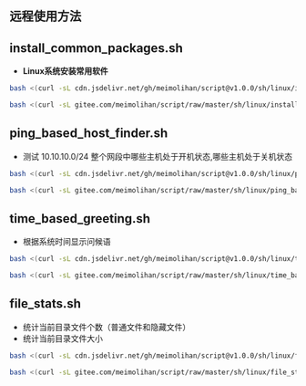## 远程使用方法

## install_common_packages.sh

- **Linux系统安装常用软件**

```bash
bash <(curl -sL cdn.jsdelivr.net/gh/meimolihan/script@v1.0.0/sh/linux/install_common_packages.sh)
```

```bash
bash <(curl -sL gitee.com/meimolihan/script/raw/master/sh/linux/install_common_packages.sh)
```



## ping_based_host_finder.sh

- 测试 10.10.10.0/24 整个网段中哪些主机处于开机状态,哪些主机处于关机状态

```bash
bash <(curl -sL cdn.jsdelivr.net/gh/meimolihan/script@v1.0.0/sh/linux/ping_based_host_finder.sh)
```

```bash
bash <(curl -sL gitee.com/meimolihan/script/raw/master/sh/linux/ping_based_host_finder.sh)
```



## time_based_greeting.sh

- 根据系统时间显示问候语

```bash
bash <(curl -sL cdn.jsdelivr.net/gh/meimolihan/script@v1.0.0/sh/linux/time_based_greeting.sh)
```

```bash
bash <(curl -sL gitee.com/meimolihan/script/raw/master/sh/linux/time_based_greeting.sh)
```

## file_stats.sh

- 统计当前目录文件个数（普通文件和隐藏文件）
- 统计当前目录文件大小

```bash
bash <(curl -sL cdn.jsdelivr.net/gh/meimolihan/script@v1.0.0/sh/linux/file_stats.sh)
```

```bash
bash <(curl -sL gitee.com/meimolihan/script/raw/master/sh/linux/file_stats.sh)
```

